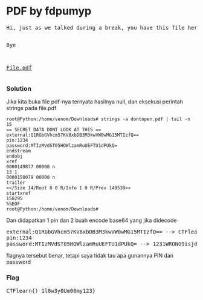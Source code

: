 <h1><b>PDF by fdpumyp</h1></b>
<pre>
Hi, just as we talked during a break, you have this file here and check if something is wrong with it. That's the only thing we found strange with this suspect, I hope there will be a password for his external drive

Bye

<a href='https://ctflearn.com/challenge/download/957'>File.pdf</a>
</pre>
</b><h3>Solution</h3></b>
<p>Jika kita buka file pdf-nya ternyata hasilnya null, dan eksekusi perintah strings pada file.pdf</p>

```console
root@Python:/home/venom/Downloads# strings -a dontopen.pdf | tail -n 15
== SECRET DATA DONT LOOK AT THIS ==
external:Q1RGbGVhcm57KV8xbDB3M3kwVW0wMG15MTIzfQ==
pin:1234
password:MTIzMVdST05HOWlzamRuUEFTU1dPUkQ=
endstream
endobj
xref
0000149877 00000 n 
13 1
0000150079 00000 n 
trailer
<</Size 14/Root 8 0 R/Info 1 0 R/Prev 149539>>
startxref
150295
%%EOF
root@Python:/home/venom/Downloads# 
```
<p>Dan didapatkan 1 pin dan 2 buah encode base64 yang jika didecode</p>
<pre>
external:Q1RGbGVhcm57KV8xbDB3M3kwVW0wMG15MTIzfQ== --> CTFlearn{)_1l0w3y0Um00my123}
pin:1234
password:MTIzMVdST05HOWlzamRuUEFTU1dPUkQ= --> 1231WRONG9isjdnPASSWORD
</pre>
<p>flagnya tersebut benar, tetapi saya tidak tau apa gunannya PIN dan password</p>
</b><h3>Flag</h3></b>
<pre>
CTFlearn{)_1l0w3y0Um00my123}
</pre>
